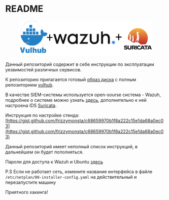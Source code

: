 # README

<figure><img src=".gitbook/assets/readme.png" alt=""><figcaption></figcaption></figure>

Данный репозиторий содержит в себе инструкции по эксплуатации уязвимостей различных сервисов.

К репозиторию прилагается готовый [образ диска](https://disk.yandex.ru/d/iMNWZ4ETrjLUEg) с полным репозиторием [vulhub](https://github.com/vulhub/vulhub?ysclid=lpwf56e544559765125).

В качестве SIEM-системы используется open-sourse система - Wazuh, подробнее о системе можно узнать [здесь](https://wazuh.com), дополнительно к ней настроена IDS  [Suricata](https://suricata.io/).

Инструкция по настройке стенда: [https://gist.github.com/frizzymonsta/c68659970b1f8a222c15e1da68a0ec03](https://gist.github.com/frizzymonsta/c68659970b1f8a222c15e1da68a0ec03)

Данный репозиторий имеет неполный список инструкций, в дальнейшем он будет пополняться.

Пароли для доступа к Wazuh и Ubuntu [здесь](https://github.com/ZHIRspb/project/blob/main/accesses.txt)

P.S Если не работает сеть, измените название интерфейса в файле `/etc/netplan/00-installer-config.yaml` на действительный и перезапустите машину

Приятного хакинга!
